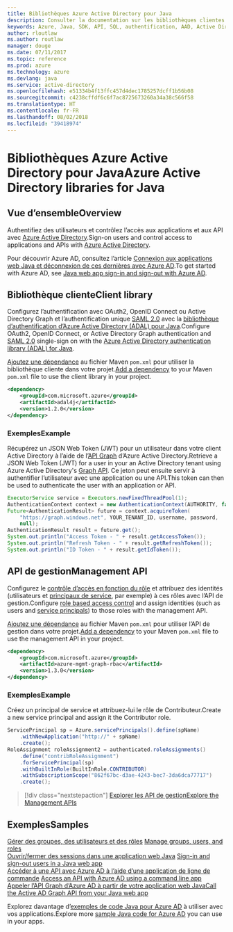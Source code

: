 ```yaml
---
title: Bibliothèques Azure Active Directory pour Java
description: Consulter la documentation sur les bibliothèques clientes et de gestion Java pour les bases de données pour Azure Active Directory
keywords: Azure, Java, SDK, API, SQL, authentification, AAD, Active Directory, Graph, OAuth 2.0
author: rloutlaw
ms.author: routlaw
manager: douge
ms.date: 07/11/2017
ms.topic: reference
ms.prod: azure
ms.technology: azure
ms.devlang: java
ms.service: active-directory
ms.openlocfilehash: e51334b4f13ffc457d4dec1785257dcff1b56b08
ms.sourcegitcommit: c4238cffdf6c6f7ac8725673260a34a38c566f58
ms.translationtype: HT
ms.contentlocale: fr-FR
ms.lasthandoff: 08/02/2018
ms.locfileid: "39418974"
---
```

# <a name="azure-active-directory-libraries-for-java"></a><span data-ttu-id="5f31d-104">Bibliothèques Azure Active Directory pour Java</span><span class="sxs-lookup"><span data-stu-id="5f31d-104">Azure Active Directory libraries for Java</span></span>

## <a name="overview"></a><span data-ttu-id="5f31d-105">Vue d’ensemble</span><span class="sxs-lookup"><span data-stu-id="5f31d-105">Overview</span></span>

<span data-ttu-id="5f31d-106">Authentifiez des utilisateurs et contrôlez l’accès aux applications et aux API avec [Azure Active Directory](/azure/active-directory/active-directory-whatis).</span><span class="sxs-lookup"><span data-stu-id="5f31d-106">Sign-on users and control access to applications and APIs with [Azure Active Directory](/azure/active-directory/active-directory-whatis).</span></span>

<span data-ttu-id="5f31d-107">Pour découvrir Azure AD, consultez l’article [Connexion aux applications web Java et déconnexion de ces dernières avec Azure AD](/azure/active-directory/develop/active-directory-devquickstarts-webapp-java).</span><span class="sxs-lookup"><span data-stu-id="5f31d-107">To get started with Azure AD, see [Java web app sign-in and sign-out with Azure AD](/azure/active-directory/develop/active-directory-devquickstarts-webapp-java).</span></span>

## <a name="client-library"></a><span data-ttu-id="5f31d-108">Bibliothèque cliente</span><span class="sxs-lookup"><span data-stu-id="5f31d-108">Client library</span></span>

<span data-ttu-id="5f31d-109">Configurez l’authentification avec OAuth2, OpenID Connect ou Active Directory Graph et l’authentification unique [SAML 2.0](https://docs.microsoft.com/azure/active-directory/develop/active-directory-saml-protocol-reference) avec la [bibliothèque d’authentification d’Azure Active Directory (ADAL) pour Java](https://github.com/AzureAD/azure-activedirectory-library-for-java).</span><span class="sxs-lookup"><span data-stu-id="5f31d-109">Configure OAuth2, OpenID Connect, or Active Directory Graph authentication and [SAML 2.0](https://docs.microsoft.com/azure/active-directory/develop/active-directory-saml-protocol-reference) single-sign on with the [Azure Active Directory authentication library (ADAL) for Java](https://github.com/AzureAD/azure-activedirectory-library-for-java).</span></span>

<span data-ttu-id="5f31d-110">[Ajoutez une dépendance](https://maven.apache.org/guides/getting-started/index.html#How_do_I_use_external_dependencies) au fichier Maven `pom.xml` pour utiliser la bibliothèque cliente dans votre projet.</span><span class="sxs-lookup"><span data-stu-id="5f31d-110">[Add a dependency](https://maven.apache.org/guides/getting-started/index.html#How_do_I_use_external_dependencies) to your Maven `pom.xml` file to use the client library in your project.</span></span>

```XML
<dependency>
    <groupId>com.microsoft.azure</groupId>
    <artifactId>adal4j</artifactId>
    <version>1.2.0</version>
</dependency>
```   

### <a name="example"></a><span data-ttu-id="5f31d-111">Exemples</span><span class="sxs-lookup"><span data-stu-id="5f31d-111">Example</span></span>

<span data-ttu-id="5f31d-112">Récupérez un JSON Web Token (JWT) pour un utilisateur dans votre client Active Directory à l’aide de l’[API Graph](https://docs.microsoft.com/azure/active-directory/develop/active-directory-graph-api) d’Azure Active Directory.</span><span class="sxs-lookup"><span data-stu-id="5f31d-112">Retrieve a JSON Web Token (JWT) for a user in your an Active Directory tenant using Azure Active Directory's [Graph API](https://docs.microsoft.com/azure/active-directory/develop/active-directory-graph-api).</span></span> <span data-ttu-id="5f31d-113">Ce jeton peut ensuite servir à authentifier l’utilisateur avec une application ou une API.</span><span class="sxs-lookup"><span data-stu-id="5f31d-113">This token can then be used to authenticate the user with an application or API.</span></span>

```java
ExecutorService service = Executors.newFixedThreadPool(1);
AuthenticationContext context = new AuthenticationContext(AUTHORITY, false, service);
Future<AuthenticationResult> future = context.acquireToken(
    "https://graph.windows.net", YOUR_TENANT_ID, username, password,
    null);
AuthenticationResult result = future.get();
System.out.println("Access Token - " + result.getAccessToken());
System.out.println("Refresh Token - " + result.getRefreshToken());
System.out.println("ID Token - " + result.getIdToken());
```

## <a name="management-api"></a><span data-ttu-id="5f31d-114">API de gestion</span><span class="sxs-lookup"><span data-stu-id="5f31d-114">Management API</span></span>

<span data-ttu-id="5f31d-115">Configurez le [contrôle d’accès en fonction du rôle](/azure/active-directory/role-based-access-control-what-is) et attribuez des identités (utilisateurs et [principaux de service](https://docs.microsoft.com/azure/active-directory/develop/active-directory-application-objects), par exemple) à ces rôles avec l’API de gestion.</span><span class="sxs-lookup"><span data-stu-id="5f31d-115">Configure [role based access control](/azure/active-directory/role-based-access-control-what-is) and assign identities (such as users and [service principals](https://docs.microsoft.com/azure/active-directory/develop/active-directory-application-objects)) to those roles with the management API.</span></span> 

<span data-ttu-id="5f31d-116">[Ajoutez une dépendance](https://maven.apache.org/guides/getting-started/index.html#How_do_I_use_external_dependencies) au fichier Maven `pom.xml` pour utiliser l’API de gestion dans votre projet.</span><span class="sxs-lookup"><span data-stu-id="5f31d-116">[Add a dependency](https://maven.apache.org/guides/getting-started/index.html#How_do_I_use_external_dependencies) to your Maven `pom.xml` file to use the management API in your project.</span></span>

```XML
<dependency>
    <groupId>com.microsoft.azure</groupId>
    <artifactId>azure-mgmt-graph-rbac</artifactId>
    <version>1.3.0</version>
</dependency>
```

### <a name="example"></a><span data-ttu-id="5f31d-117">Exemples</span><span class="sxs-lookup"><span data-stu-id="5f31d-117">Example</span></span> 

<span data-ttu-id="5f31d-118">Créez un principal de service et attribuez-lui le rôle de Contributeur.</span><span class="sxs-lookup"><span data-stu-id="5f31d-118">Create a new service principal and assign it the Contributor role.</span></span>

```java
ServicePrincipal sp = Azure.servicePrincipals().define(spName)
    .withNewApplication("http://" + spName)
    .create();
RoleAssignment roleAssignment2 = authenticated.roleAssignments()
    .define("contribRoleAssignment")
    .forServicePrincipal(sp)
    .withBuiltInRole(BuiltInRole.CONTRIBUTOR)
    .withSubscriptionScope("862f67bc-d3ae-4243-bec7-3da6dca77717")
    .create();
```

> [!div class="nextstepaction"]
> [<span data-ttu-id="5f31d-119">Explorer les API de gestion</span><span class="sxs-lookup"><span data-stu-id="5f31d-119">Explore the Management APIs</span></span>](/java/api/overview/azure/activedirectory/management)


## <a name="samples"></a><span data-ttu-id="5f31d-120">Exemples</span><span class="sxs-lookup"><span data-stu-id="5f31d-120">Samples</span></span>

<span data-ttu-id="5f31d-121">[Gérer des groupes, des utilisateurs et des rôles](https://github.com/Azure-Samples/aad-java-manage-users-groups-and-roles)  </span><span class="sxs-lookup"><span data-stu-id="5f31d-121">[Manage groups, users, and roles](https://github.com/Azure-Samples/aad-java-manage-users-groups-and-roles)  </span></span>  
<span data-ttu-id="5f31d-122">[Ouvrir/fermer des sessions dans une application web Java](https://github.com/Azure-Samples/active-directory-java-webapp-openidconnect)  </span><span class="sxs-lookup"><span data-stu-id="5f31d-122">[Sign-in and sign-out users in a Java web app](https://github.com/Azure-Samples/active-directory-java-webapp-openidconnect)  </span></span>  
<span data-ttu-id="5f31d-123">[Accéder à une API avec Azure AD à l’aide d’une application de ligne de commande](https://github.com/Azure-Samples/active-directory-java-native-headless) </span><span class="sxs-lookup"><span data-stu-id="5f31d-123">[Access an API with Azure AD using a command line app](https://github.com/Azure-Samples/active-directory-java-native-headless) </span></span>  
[<span data-ttu-id="5f31d-124">Appeler l’API Graph d’Azure AD à partir de votre application web Java</span><span class="sxs-lookup"><span data-stu-id="5f31d-124">Call the Active AD Graph API from your Java web app</span></span>](https://github.com/Azure-Samples/active-directory-java-webapp-openidconnect)  

<span data-ttu-id="5f31d-125">Explorez davantage d’[exemples de code Java pour Azure AD](https://azure.microsoft.com/en-us/resources/samples/?term=active+directory&platform=java) à utiliser avec vos applications.</span><span class="sxs-lookup"><span data-stu-id="5f31d-125">Explore more [sample Java code for Azure AD](https://azure.microsoft.com/en-us/resources/samples/?term=active+directory&platform=java) you can use in your apps.</span></span>
